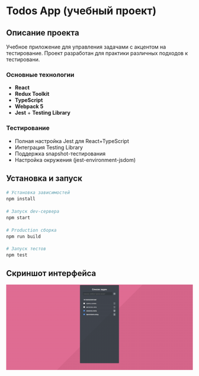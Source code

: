 # Todos App (учебный проект)

## Описание проекта
Учебное приложение для управления задачами с акцентом на тестирование. Проект разработан для практики различных подходов к тестировани.


### Основные технологии
- **React** 
- **Redux Toolkit**
- **TypeScript**
- **Webpack 5**
- **Jest** + **Testing Library** 



### Тестирование
- Полная настройка Jest для React+TypeScript
- Интеграция Testing Library
- Поддержка snapshot-тестирования
- Настройка окружения (jest-environment-jsdom)

## Установка и запуск

```bash
# Установка зависимостей
npm install

# Запуск dev-сервера
npm start

# Production сборка
npm run build

# Запуск тестов
npm test
```

## Скриншот интерфейса
![Интерфейс](todo.PNG)
